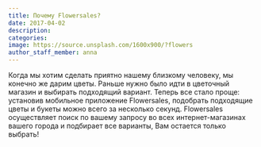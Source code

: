 ```yaml
---
title: Почему Flowersales?
date: 2017-04-02
description: 
categories:
image: https://source.unsplash.com/1600x900/?flowers
author_staff_member: anna
---
```

Когда мы хотим сделать приятно нашему близкому человеку, мы конечно же дарим цветы. Раньше нужно было идти в цветочный магазин и выбирать подходящий вариант. Теперь все стало проще: установив мобильное приложение Flowersales, подобрать подходящие цветы и букеты можно всего за несколько секунд. Flowersales осуществляет поиск по вашему запросу во всех интернет-магазинах вашего города и подбирает все варианты, Вам остается только выбрать!
